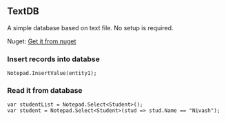 ## TextDB
A simple database based on text file. No setup is required.

Nuget:
[Get it from nuget](https://www.nuget.org/packages/TextDB/)

### Insert records into databse
```
Notepad.InsertValue(entity1);
```

### Read it from database 
```
var studentList = Notepad.Select<Student>();
var student = Notepad.Select<Student>(stud => stud.Name == "Nivash");
```
